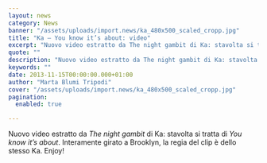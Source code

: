 ```yaml
---
layout: news
category: News
banner: "/assets/uploads/import.news/ka_480x500_scaled_cropp.jpg"
title: "Ka – You know it’s about: video"
excerpt: "Nuovo video estratto da The night gambit di Ka: stavolta si tratta di You know it’s about. Interamente girato a Brooklyn, la regia del clip è dello stesso Ka. Enjoy!"
quote: ""
description: "Nuovo video estratto da The night gambit di Ka: stavolta si tratta di You know it’s about. Interamente girato a Brooklyn, la regia del clip è dello stesso Ka. Enjoy!"
keywords: ""
date: 2013-11-15T00:00:00.000+01:00
author: "Marta Blumi Tripodi"
cover: "/assets/uploads/import.news/ka_480x500_scaled_cropp.jpg"
pagination:
  enabled: true

---
```


Nuovo video estratto da _The night gambit_ di Ka: stavolta si tratta di _You know it’s about_. Interamente girato a Brooklyn, la regia del clip è dello stesso Ka. Enjoy!